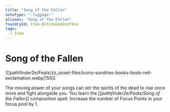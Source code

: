 ```yaml
---
title: "Song of the Fallen"
noteType: ":luggage:"
aliases: "Song of the Fallen"
foundryId: Item.BUfs5mGb8ImzF9om
tags:
  - Item
---
```


# Song of the Fallen
![[pathfinder2e/Feats/zz_asset-files/icons-sundries-books-book-red-exclamation.webp|150]]

The moving power of your songs can stir the spirits of the dead to rise once more and fight alongside you. You learn the _[[pathfinder2e/Feats/Song of the Fallen]]_ composition spell. Increase the number of Focus Points in your focus pool by 1.
